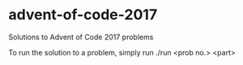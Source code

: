 # advent-of-code-2017
Solutions to Advent of Code 2017 problems

To run the solution to a problem, simply run
	./run \<prob no.\> \<part\>
